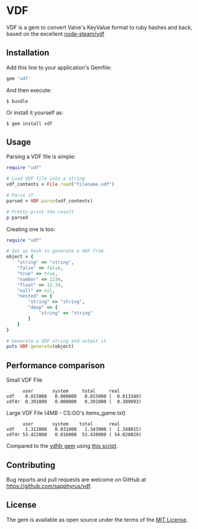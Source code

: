 # VDF

VDF is a gem to convert Valve's KeyValue format to ruby hashes and back, based on the excellent [node-steam/vdf](https://github.com/node-steam/vdf)

## Installation

Add this line to your application's Gemfile:

```ruby
gem 'vdf'
```

And then execute:

    $ bundle

Or install it yourself as:

    $ gem install vdf

## Usage

Parsing a VDF file is simple:

```ruby
require "vdf"

# Load VDF file into a string
vdf_contents = File.read("filename.vdf")

# Parse it
parsed = VDF.parse(vdf_contents)

# Pretty-print the result
p parsed

```

Creating one is too:

```ruby
require "vdf"

# Set up hash to generate a VDF from
object = {
	"string" => "string",
	"false" => false,
	"true" => true,
	"number" => 1234,
	"float" => 12.34,
	"null" => nil,
	"nested" => {
		"string" => "string",
		"deep" => {
			"string" => "string"
		}
	}
}

# Generate a VDF string and output it
puts VDF.generate(object)

```

## Performance comparison

Small VDF File
```
      user       system     total     real
vdf    0.015000   0.000000   0.015000 (  0.013349)
vdf4r  0.391000   0.000000   0.391000 (  0.389993)
```

Large VDF File (4MB - CS:GO's items_game.txt)
```
      user       system    total      real
vdf    1.312000   0.031000   1.343000 (  1.348015)
vdf4r 53.422000   0.016000  53.438000 ( 54.020029)
```

Compared to the [vdf4r gem](https://github.com/skadistats/vdf4r) using [this script](https://gist.github.com/sapphyrus/3aab81ad06949c3743ad91e20ccf7c65).

## Contributing

Bug reports and pull requests are welcome on GitHub at https://github.com/sapphyrus/vdf.

## License

The gem is available as open source under the terms of the [MIT License](https://opensource.org/licenses/MIT).
